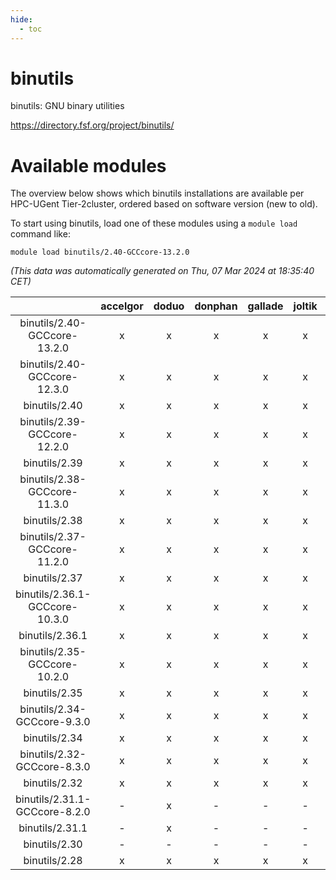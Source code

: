 ```yaml
---
hide:
  - toc
---
```


binutils
========


binutils: GNU binary utilities

https://directory.fsf.org/project/binutils/
# Available modules


The overview below shows which binutils installations are available per HPC-UGent Tier-2cluster, ordered based on software version (new to old).

To start using binutils, load one of these modules using a `module load` command like:

```shell
module load binutils/2.40-GCCcore-13.2.0
```

*(This data was automatically generated on Thu, 07 Mar 2024 at 18:35:40 CET)*  

| |accelgor|doduo|donphan|gallade|joltik|skitty|
| :---: | :---: | :---: | :---: | :---: | :---: | :---: |
|binutils/2.40-GCCcore-13.2.0|x|x|x|x|x|x|
|binutils/2.40-GCCcore-12.3.0|x|x|x|x|x|x|
|binutils/2.40|x|x|x|x|x|x|
|binutils/2.39-GCCcore-12.2.0|x|x|x|x|x|x|
|binutils/2.39|x|x|x|x|x|x|
|binutils/2.38-GCCcore-11.3.0|x|x|x|x|x|x|
|binutils/2.38|x|x|x|x|x|x|
|binutils/2.37-GCCcore-11.2.0|x|x|x|x|x|x|
|binutils/2.37|x|x|x|x|x|x|
|binutils/2.36.1-GCCcore-10.3.0|x|x|x|x|x|x|
|binutils/2.36.1|x|x|x|x|x|x|
|binutils/2.35-GCCcore-10.2.0|x|x|x|x|x|x|
|binutils/2.35|x|x|x|x|x|x|
|binutils/2.34-GCCcore-9.3.0|x|x|x|x|x|x|
|binutils/2.34|x|x|x|x|x|x|
|binutils/2.32-GCCcore-8.3.0|x|x|x|x|x|x|
|binutils/2.32|x|x|x|x|x|x|
|binutils/2.31.1-GCCcore-8.2.0|-|x|-|-|-|-|
|binutils/2.31.1|-|x|-|-|-|x|
|binutils/2.30|-|-|-|-|-|x|
|binutils/2.28|x|x|x|x|x|x|
